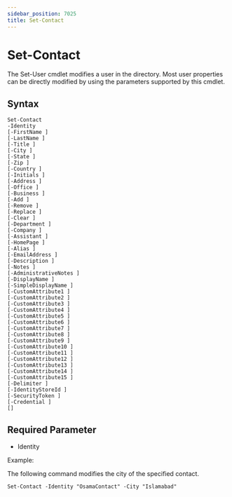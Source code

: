 ```yaml
---
sidebar_position: 7025
title: Set-Contact
---
```


# Set-Contact

The Set-User cmdlet modifies a user in the directory. Most user properties can be directly modified by using the parameters supported by this cmdlet.

## Syntax

```
Set-Contact  
-Identity   
[-FirstName ]  
[-LastName ]  
[-Title ]  
[-City ]  
[-State ]  
[-Zip ]  
[-Country ]  
[-Initials ]  
[-Address ]  
[-Office ]  
[-Business ]  
[-Add ]  
[-Remove ]  
[-Replace ]  
[-Clear ]  
[-Department ]  
[-Company ]  
[-Assistant ]  
[-HomePage ]  
[-Alias ]  
[-EmailAddress ]  
[-Description ]  
[-Notes ]  
[-AdministrativeNotes ]  
[-DisplayName ]  
[-SimpleDisplayName ]  
[-CustomAttribute1 ]  
[-CustomAttribute2 ]  
[-CustomAttribute3 ]  
[-CustomAttribute4 ]  
[-CustomAttribute5 ]  
[-CustomAttribute6 ]  
[-CustomAttribute7 ]  
[-CustomAttribute8 ]  
[-CustomAttribute9 ]  
[-CustomAttribute10 ]  
[-CustomAttribute11 ]  
[-CustomAttribute12 ]  
[-CustomAttribute13 ]  
[-CustomAttribute14 ]  
[-CustomAttribute15 ]  
[-Delimiter ]  
[-IdentityStoreId ]  
[-SecurityToken ]  
[-Credential ]  
[]  

```
## Required Parameter

* Identity

Example:

The following command modifies the city of the specified contact.

```
Set-Contact -Identity "OsamaContact" -City "Islamabad"
```